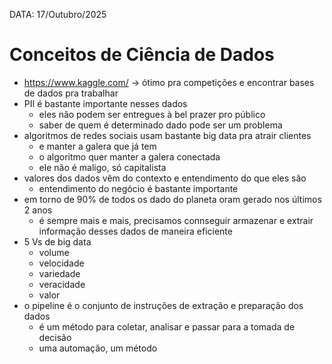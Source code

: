 DATA: 17/Outubro/2025
# Conceitos de Ciência de Dados
- https://www.kaggle.com/ -> ótimo pra competições e encontrar bases de dados pra trabalhar
- PII é bastante importante nesses dados
    - eles não podem ser entregues à bel prazer pro público
    - saber de quem é determinado dado pode ser um problema
- algoritmos de redes sociais usam bastante big data pra atrair clientes
    - e manter a galera que já tem
    - o algoritmo quer manter a galera conectada
    - ele não é maligo, só capitalista
- valores dos dados vêm do contexto e entendimento do que eles são
    - entendimento do negócio é bastante importante
- em torno de 90% de todos os dado do planeta oram gerado nos últimos 2 anos
    - é sempre mais e mais, precisamos connseguir armazenar e extrair informação desses dados de maneira eficiente
- 5 Vs de big data
    - volume
    - velocidade
    - variedade
    - veracidade
    - valor
- o pipeline é o conjunto de instruções de extração e preparação dos dados
    - é um método para coletar, analisar e passar para a tomada de decisão
    - uma automação, um método